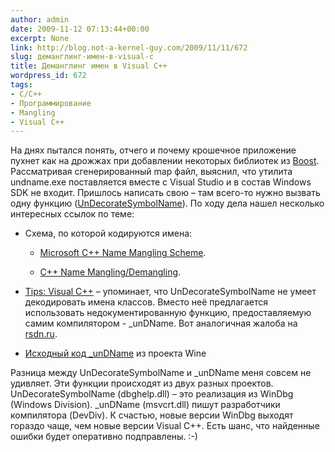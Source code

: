 ```yaml
---
author: admin
date: 2009-11-12 07:13:44+00:00
excerpt: None
link: http://blog.not-a-kernel-guy.com/2009/11/11/672
slug: деманглинг-имен-в-visual-c
title: Деманглинг имен в Visual C++
wordpress_id: 672
tags:
- C/C++
- Программирование
- Mangling
- Visual C++
---
```


На днях пытался понять, отчего и почему крошечное приложение пухнет как на дрожжах при добавлении некоторых библиотек из [Boost](http://www.boost.org). Рассматривая сгенерированный map файл, выяснил, что утилита undname.exe поставляется вместе с Visual Studio и в состав Windows SDK не входит. Пришлось написать свою – там всего-то нужно вызвать одну функцию ([UnDecorateSymbolName](http://msdn.microsoft.com/en-us/library/ms681400%28VS.85%29.aspx)). По ходу дела нашел несколько интересных ссылок по теме:

  * Схема, по которой кодируются имена:  

    * [Microsoft C++ Name Mangling Scheme](http://mearie.org/documents/mscmangle).

    * [C++ Name Mangling/Demangling](http://www.kegel.com/mangle.html).

  * [Tips: Visual C++](http://www.gershnik.com/tips/vc.asp) – упоминает, что UnDecorateSymbolName не умеет декодировать имена классов. Вместо неё предлагается использовать недокументированную функцию, предоставляемую самим компилятором - _unDName. Вот аналогичная жалоба на [rsdn.ru](http://rsdn.ru/forum/tools/759659.aspx).

  * [Исходный код _unDName](http://source.winehq.org/source/dlls/msvcrt/undname.c) из проекта Wine

Разница между UnDecorateSymbolName и _unDName меня совсем не удивляет. Эти функции происходят из двух разных проектов. UnDecorateSymbolName (dbghelp.dll) – это реализация из WinDbg (Windows Division). _unDName (msvcrt.dll) пишут разработчики компилятора (DevDiv). К счастью, новые версии WinDbg выходят гораздо чаще, чем новые версии Visual C++. Есть шанс, что найденные ошибки будет оперативно подправлены. :-)
